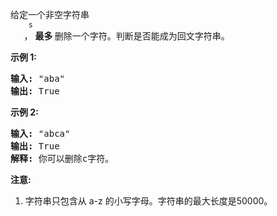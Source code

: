 <html>
 <body>
  <p>
   给定一个非空字符串
   <code>
    s
   </code>
   ，
   <strong>
    最多
   </strong>
   删除一个字符。判断是否能成为回文字符串。
  </p>
  <p>
   <strong>
    示例 1:
   </strong>
  </p>
  <pre>
<strong>输入:</strong> "aba"
<strong>输出:</strong> True
</pre>
  <p>
   <strong>
    示例 2:
   </strong>
  </p>
  <pre>
<strong>输入:</strong> "abca"
<strong>输出:</strong> True
<strong>解释:</strong> 你可以删除c字符。
</pre>
  <p>
   <strong>
    注意:
   </strong>
  </p>
  <ol>
   <li>
    字符串只包含从 a-z 的小写字母。字符串的最大长度是50000。
   </li>
  </ol>
 </body>
</html>